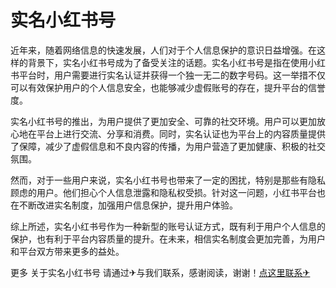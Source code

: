 # 实名小红书号

近年来，随着网络信息的快速发展，人们对于个人信息保护的意识日益增强。在这样的背景下，实名小红书号成为了备受关注的话题。实名小红书号是指在使用小红书平台时，用户需要进行实名认证并获得一个独一无二的数字号码。这一举措不仅可以有效保护用户的个人信息安全，也能够减少虚假账号的存在，提升平台的信誉度。

实名小红书号的推出，为用户提供了更加安全、可靠的社交环境。用户可以更加放心地在平台上进行交流、分享和消费。同时，实名认证也为平台上的内容质量提供了保障，减少了虚假信息和不良内容的传播，为用户营造了更加健康、积极的社交氛围。

然而，对于一些用户来说，实名小红书号也带来了一定的困扰，特别是那些有隐私顾虑的用户。他们担心个人信息泄露和隐私权受损。针对这一问题，小红书平台也在不断改进实名制度，加强用户信息保护，提升用户体验。

综上所述，实名小红书号作为一种新型的账号认证方式，既有利于用户个人信息的保护，也有利于平台内容质量的提升。在未来，相信实名制度会更加完善，为用户和平台双方带来更多的益处。

更多 关于实名小红书号 请通过✈与我们联系，感谢阅读，谢谢！[点这里联系✈](https://a.k02.cc)